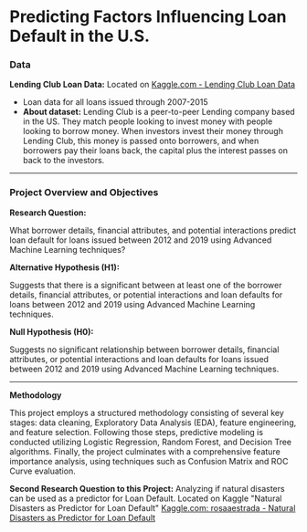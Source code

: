 # Predicting Factors Influencing Loan Default in the U.S.

### Data
**Lending Club Loan Data:** Located on [Kaggle.com - Lending Club Loan Data](https://www.kaggle.com/datasets/adarshsng/lending-club-loan-data-csv)
- Loan data for all loans issued through 2007-2015
- **About dataset:** Lending Club is a peer-to-peer Lending company based in the US. They match people looking to invest money with people looking to borrow money. When investors invest their money through Lending Club, this money is passed onto borrowers, and when borrowers pay their loans back, the capital plus the interest passes on back to the investors.

------------------------------------------------------------------------------------------------------------------------

### Project Overview and Objectives
**Research Question:** 

What borrower details, financial attributes, and potential interactions predict loan default for loans issued between 2012 and 2019 using Advanced Machine Learning techniques?

**Alternative Hypothesis (H1):** 

Suggests that there is a significant between at least one of the borrower details, financial attributes, or potential interactions and loan defaults for loans between 2012 and 2019 using Advanced Machine Learning techniques.

**Null Hypothesis (H0):** 

Suggests no significant relationship between borrower details, financial attributes, or potential interactions and loan defaults for loans issued between 2012 and 2019 using Advanced Machine Learning techniques.

------------------------------------------------------------------------------------------------------------------------
**Methodology**

This project employs a structured methodology consisting of several key stages: data cleaning, Exploratory Data Analysis (EDA), feature engineering, and feature selection. Following those steps, predictive modeling is conducted utilizing Logistic Regression, Random Forest, and Decision Tree algorithms. Finally, the project culminates with a comprehensive feature importance analysis, using techniques such as Confusion Matrix and ROC Curve evaluation.

**Second Research Question to this Project:** Analyzing if natural disasters can be used as a predictor for Loan Default. Located on Kaggle "Natural Disasters as Predictor for Loan Default"
[Kaggle.com: rosaaestrada - Natural Disasters as Predictor for Loan Default](https://www.kaggle.com/code/rosaaestrada/natural-disasters-as-predictor-for-loan-default)
